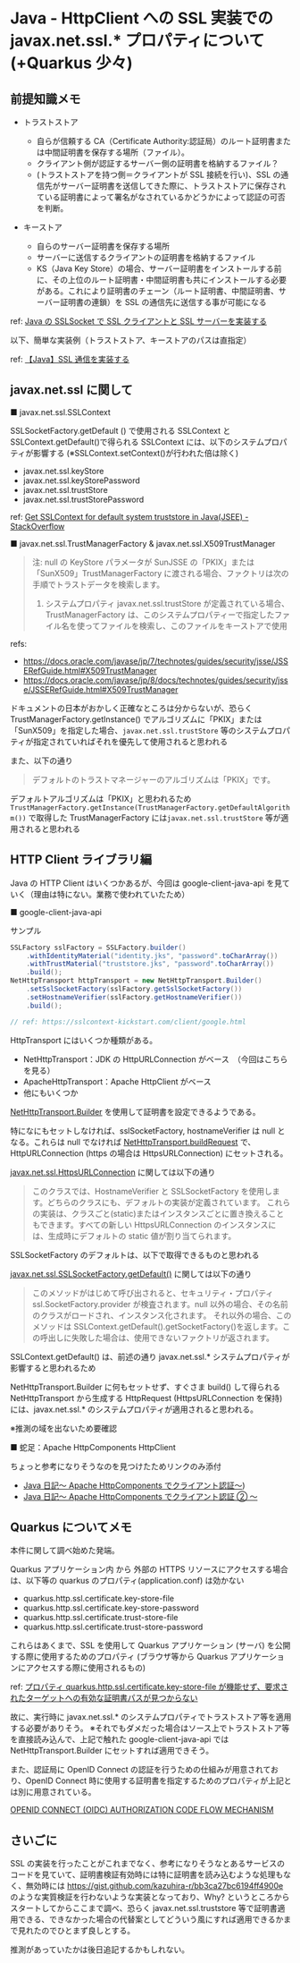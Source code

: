 # Java - HttpClient への SSL 実装での javax.net.ssl.\* プロパティについて (+Quarkus 少々)

## 前提知識メモ

- トラストストア

  - 自らが信頼する CA（Certificate Authority:認証局）のルート証明書または中間証明書を保存する場所（ファイル）。
  - クライアント側が認証するサーバー側の証明書を格納するファイル？
  - (トラストストアを持つ側＝クライアントが SSL 接続を行い)、SSL の通信先がサーバー証明書を送信してきた際に、トラストストアに保存されている証明書によって署名がなされているかどうかによって認証の可否を判断。

- キーストア
  - 自らのサーバー証明書を保存する場所
  - サーバーに送信するクライアントの証明書を格納するファイル
  - KS（Java Key Store）の場合、サーバー証明書をインストールする前に、その上位のルート証明書・中間証明書も共にインストールする必要がある。これにより証明書のチェーン（ルート証明書、中間証明書、サーバー証明書の連鎖）を SSL の通信先に送信する事が可能になる

ref: [Java の SSLSocket で SSL クライアントと SSL サーバーを実装する](https://codezine.jp/article/detail/105)

以下、簡単な実装例（トラストストア、キーストアのパスは直指定）

ref: [【Java】SSL 通信を実装する](https://ohs30359.hatenablog.com/entry/2016/07/16/174029)

## javax.net.ssl に関して

■ javax.net.ssl.SSLContext

SSLSocketFactory.getDefault () で使用される SSLContext と SSLContext.getDefault()で得られる SSLContext には、以下のシステムプロパティが影響する (※SSLContext.setContext()が行われた倍は除く)

- javax.net.ssl.keyStore
- javax.net.ssl.keyStorePassword
- javax.net.ssl.trustStore
- javax.net.ssl.trustStorePassword

ref: [Get SSLContext for default system truststore in Java(JSEE) - StackOverflow](https://stackoverflow.com/questions/30519267/get-sslcontext-for-default-system-truststore-in-javajsee)

■ javax.net.ssl.TrustManagerFactory & javax.net.ssl.X509TrustManager

> 注: null の KeyStore パラメータが SunJSSE の「PKIX」または「SunX509」TrustManagerFactory に渡される場合、ファクトリは次の手順でトラストデータを検索します。
>
> 1. システムプロパティ javax.net.ssl.trustStore が定義されている場合、TrustManagerFactory は、このシステムプロパティーで指定したファイル名を使ってファイルを検索し、このファイルをキーストアで使用

refs:

- https://docs.oracle.com/javase/jp/7/technotes/guides/security/jsse/JSSERefGuide.html#X509TrustManager
- https://docs.oracle.com/javase/jp/8/docs/technotes/guides/security/jsse/JSSERefGuide.html#X509TrustManager

ドキュメントの日本がおかしく正確なところは分からないが、恐らく TrustManagerFactory.getInstance() でアルゴリズムに「PKIX」または「SunX509」を指定した場合、`javax.net.ssl.trustStore` 等のシステムプロパティが指定されていればそれを優先して使用されると思われる

また、以下の通り

> デフォルトのトラストマネージャーのアルゴリズムは「PKIX」です。

デフォルトアルゴリズムは「PKIX」と思われるため `TrustManagerFactory.getInstance(TrustManagerFactory.getDefaultAlgorithm())` で取得した TrustManagerFactory には`javax.net.ssl.trustStore` 等が適用されると思われる

## HTTP Client ライブラリ編

Java の HTTP Client はいくつかあるが、今回は google-client-java-api を見ていく（理由は特にない。業務で使われていたため）

■ google-client-java-api

サンプル

```java
SSLFactory sslFactory = SSLFactory.builder()
    .withIdentityMaterial("identity.jks", "password".toCharArray())
    .withTrustMaterial("truststore.jks", "password".toCharArray())
    .build();
NetHttpTransport httpTransport = new NetHttpTransport.Builder()
    .setSslSocketFactory(sslFactory.getSslSocketFactory())
    .setHostnameVerifier(sslFactory.getHostnameVerifier())
    .build();

// ref: https://sslcontext-kickstart.com/client/google.html
```

HttpTransport にはいくつか種類がある。

- NetHttpTransport：JDK の HttpURLConnection がベース　（今回はこちらを見る）
- ApacheHttpTransport：Apache HttpClient がベース
- 他にもいくつか

[NetHttpTransport.Builder](https://github.com/googleapis/google-http-java-client/blob/5ddb634887601bfad64ac482643f65c820b55fd4/google-http-client/src/main/java/com/google/api/client/http/javanet/NetHttpTransport.java#L187) を使用して証明書を設定できるようである。

特になにもセットしなければ、sslSocketFactory, hostnameVerifier は null となる。これらは null でなければ [NetHttpTransport.buildRequest](https://github.com/googleapis/google-http-java-client/blob/main/google-http-client/src/main/java/com/google/api/client/http/javanet/NetHttpTransport.java#L161) で、HttpURLConnection (https の場合は HttpsURLConnection) にセットされる。

[javax.net.ssl.HttpsURLConnection](https://docs.oracle.com/javase/jp/8/docs/api/javax/net/ssl/HttpsURLConnection.htm) に関しては以下の通り

> このクラスでは、HostnameVerifier と SSLSocketFactory を使用します。どちらのクラスにも、デフォルトの実装が定義されています。
> これらの実装は、クラスごと(static)またはインスタンスごとに置き換えることもできます。すべての新しい HttpsURLConnection のインスタンスには、生成時にデフォルトの static 値が割り当てられます。

SSLSocketFactory のデフォルトは、以下で取得できるものと思われる

[javax.net.ssl.SSLSocketFactory.getDefault()](https://docs.oracle.com/javase/jp/8/docs/api/javax/net/ssl/SSLSocketFactory.html) に関しては以下の通り

> このメソッドがはじめて呼び出されると、セキュリティ・プロパティ ssl.SocketFactory.provider が検査されます。null 以外の場合、その名前のクラスがロードされ、インスタンス化されます。
> それ以外の場合、このメソッドは SSLContext.getDefault().getSocketFactory()を返します。この呼出しに失敗した場合は、使用できないファクトリが返されます。

SSLContext.getDefault() は、前述の通り javax.net.ssl.\* システムプロパティが影響すると思われるため

NetHttpTransport.Builder に何もセットせず、すぐさま build() して得られる NetHttpTransport から生成する HttpRequest (HttpsURLConnection を保持) には、javax.net.ssl.\* のシステムプロパティが適用されると思われる。

※推測の域を出ないため要確認

■ 蛇足：Apache HttpComponents HttpClient

ちょっと参考になりそうなのを見つけたためリンクのみ添付

- [Java 日記～ Apache HttpComponents でクライアント認証～](https://www.cresco.co.jp/blog/entry/1032/))
- [Java 日記～ Apache HttpComponents でクライアント認証 ② ～](https://www.cresco.co.jp/blog/entry/1356/)

## Quarkus についてメモ

本件に関して調べ始めた発端。

Quarkus アプリケーション内 から 外部の HTTPS リソースにアクセスする場合は、以下等の quarkus のプロパティ(application.conf) は効かない

- quarkus.http.ssl.certificate.key-store-file
- quarkus.http.ssl.certificate.key-store-password
- quarkus.http.ssl.certificate.trust-store-file
- quarkus.http.ssl.certificate.trust-store-password

これらはあくまで、SSL を使用して Quarkus アプリケーション (サーバ) を公開する際に使用するためのプロパティ (ブラウザ等から Quarkus アプリケーションにアクセスする際に使用されるもの)

ref: [プロパティ quarkus.http.ssl.certificate.key-store-file が機能せず、要求されたターゲットへの有効な証明書パスが見つからない](https://stackoverflow.com/questions/60771856/property-quarkus-http-ssl-certificate-key-store-file-not-working-with-unable-to)

故に、実行時に javax.net.ssl.\* のシステムプロパティでトラストストア等を適用する必要がありそう。 ※それでもダメだった場合はソース上でトラストストア等を直接読み込んで、上記で触れた google-client-java-api では NetHttpTransport.Builder にセットすれば適用できそう。

また、認証局に OpenID Connect の認証を行うための仕組みが用意されており、OpenID Connect 時に使用する証明書を指定するためのプロパティが上記とは別に用意されている。

[OPENID CONNECT (OIDC) AUTHORIZATION CODE FLOW MECHANISM](https://quarkus.io/guides/security-openid-connect-web-authentication)

## さいごに

SSL の実装を行ったことがこれまでなく、参考になりそうなとあるサービスのコードを見ていて、証明書検証有効時には特に証明書を読み込むような処理もなく、無効時には https://gist.github.com/kazuhira-r/bb3ca27bc6194ff4900e のような実質検証を行わないような実装となっており、Why? というところからスタートしてからここまで調べ、恐らく javax.net.ssl.truststore 等で証明書適用できる、できなかった場合の代替案としてどういう風にすれば適用できるかまで見れたのでひとまず良しとする。

推測があっていたかは後日追記するかもしれない。
